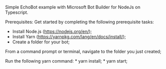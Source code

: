 Simple EchoBot example with Microsoft Bot Builder for NodeJs on Typescript.

Prerequisites:
Get started by completing the following prerequisite tasks:
  * Install Node.js (https://nodejs.org/en/);
  * Install Yarn (https://yarnpkg.com/lang/en/docs/install/);
  * Create a folder for your bot;
  
From a command prompt or terminal, navigate to the folder you just created;

Run the following yarn command:
      * yarn install;
      * yarn start;
